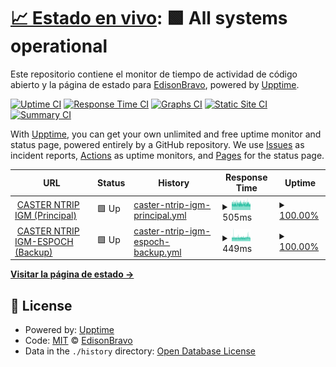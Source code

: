 # [📈 Estado en vivo](https://EdisonBravo.github.io/ntrip_track): <!--live status--> **🟩 All systems operational**

Este repositorio contiene el monitor de tiempo de actividad de código abierto y la página de estado para [EdisonBravo](https://EdisonBravo.github.io/ntrip_track), powered by [Upptime](https://github.com/upptime/upptime).

[![Uptime CI](https://github.com/EdisonBravo/ntrip_track/workflows/Uptime%20CI/badge.svg)](https://github.com/EdisonBravo/ntrip_track/actions?query=workflow%3A%22Uptime+CI%22)
[![Response Time CI](https://github.com/EdisonBravo/ntrip_track/workflows/Response%20Time%20CI/badge.svg)](https://github.com/EdisonBravo/ntrip_track/actions?query=workflow%3A%22Response+Time+CI%22)
[![Graphs CI](https://github.com/EdisonBravo/ntrip_track/workflows/Graphs%20CI/badge.svg)](https://github.com/EdisonBravo/ntrip_track/actions?query=workflow%3A%22Graphs+CI%22)
[![Static Site CI](https://github.com/EdisonBravo/ntrip_track/workflows/Static%20Site%20CI/badge.svg)](https://github.com/EdisonBravo/ntrip_track/actions?query=workflow%3A%22Static+Site+CI%22)
[![Summary CI](https://github.com/EdisonBravo/ntrip_track/workflows/Summary%20CI/badge.svg)](https://github.com/EdisonBravo/ntrip_track/actions?query=workflow%3A%22Summary+CI%22)

With [Upptime](https://upptime.js.org), you can get your own unlimited and free uptime monitor and status page, powered entirely by a GitHub repository. We use [Issues](https://github.com/EdisonBravo/ntrip_track/issues) as incident reports, [Actions](https://github.com/EdisonBravo/ntrip_track/actions) as uptime monitors, and [Pages](https://EdisonBravo.github.io/ntrip_track) for the status page.

<!--start: status pages-->
<!-- This summary is generated by Upptime (https://github.com/upptime/upptime) -->
<!-- Do not edit this manually, your changes will be overwritten -->
<!-- prettier-ignore -->
| URL | Status | History | Response Time | Uptime |
| --- | ------ | ------- | ------------- | ------ |
| <img alt="" src="https://favicons.githubusercontent.com/regme-ip.igm.gob.ec" height="13"> [CASTER NTRIP IGM (Principal)](http://regme-ip.igm.gob.ec:2101) | 🟩 Up | [caster-ntrip-igm-principal.yml](https://github.com/EdisonBravo/ntrip_track/commits/HEAD/history/caster-ntrip-igm-principal.yml) | <details><summary><img alt="Response time graph" src="./graphs/caster-ntrip-igm-principal/response-time-week.png" height="20"> 505ms</summary><br><a href="https://EdisonBravo.github.io/ntrip_track/history/caster-ntrip-igm-principal"><img alt="Response time 512" src="https://img.shields.io/endpoint?url=https%3A%2F%2Fraw.githubusercontent.com%2FEdisonBravo%2Fntrip_track%2FHEAD%2Fapi%2Fcaster-ntrip-igm-principal%2Fresponse-time.json"></a><br><a href="https://EdisonBravo.github.io/ntrip_track/history/caster-ntrip-igm-principal"><img alt="24-hour response time 474" src="https://img.shields.io/endpoint?url=https%3A%2F%2Fraw.githubusercontent.com%2FEdisonBravo%2Fntrip_track%2FHEAD%2Fapi%2Fcaster-ntrip-igm-principal%2Fresponse-time-day.json"></a><br><a href="https://EdisonBravo.github.io/ntrip_track/history/caster-ntrip-igm-principal"><img alt="7-day response time 505" src="https://img.shields.io/endpoint?url=https%3A%2F%2Fraw.githubusercontent.com%2FEdisonBravo%2Fntrip_track%2FHEAD%2Fapi%2Fcaster-ntrip-igm-principal%2Fresponse-time-week.json"></a><br><a href="https://EdisonBravo.github.io/ntrip_track/history/caster-ntrip-igm-principal"><img alt="30-day response time 511" src="https://img.shields.io/endpoint?url=https%3A%2F%2Fraw.githubusercontent.com%2FEdisonBravo%2Fntrip_track%2FHEAD%2Fapi%2Fcaster-ntrip-igm-principal%2Fresponse-time-month.json"></a><br><a href="https://EdisonBravo.github.io/ntrip_track/history/caster-ntrip-igm-principal"><img alt="1-year response time 512" src="https://img.shields.io/endpoint?url=https%3A%2F%2Fraw.githubusercontent.com%2FEdisonBravo%2Fntrip_track%2FHEAD%2Fapi%2Fcaster-ntrip-igm-principal%2Fresponse-time-year.json"></a></details> | <details><summary><a href="https://EdisonBravo.github.io/ntrip_track/history/caster-ntrip-igm-principal">100.00%</a></summary><a href="https://EdisonBravo.github.io/ntrip_track/history/caster-ntrip-igm-principal"><img alt="All-time uptime 100.00%" src="https://img.shields.io/endpoint?url=https%3A%2F%2Fraw.githubusercontent.com%2FEdisonBravo%2Fntrip_track%2FHEAD%2Fapi%2Fcaster-ntrip-igm-principal%2Fuptime.json"></a><br><a href="https://EdisonBravo.github.io/ntrip_track/history/caster-ntrip-igm-principal"><img alt="24-hour uptime 100.00%" src="https://img.shields.io/endpoint?url=https%3A%2F%2Fraw.githubusercontent.com%2FEdisonBravo%2Fntrip_track%2FHEAD%2Fapi%2Fcaster-ntrip-igm-principal%2Fuptime-day.json"></a><br><a href="https://EdisonBravo.github.io/ntrip_track/history/caster-ntrip-igm-principal"><img alt="7-day uptime 100.00%" src="https://img.shields.io/endpoint?url=https%3A%2F%2Fraw.githubusercontent.com%2FEdisonBravo%2Fntrip_track%2FHEAD%2Fapi%2Fcaster-ntrip-igm-principal%2Fuptime-week.json"></a><br><a href="https://EdisonBravo.github.io/ntrip_track/history/caster-ntrip-igm-principal"><img alt="30-day uptime 100.00%" src="https://img.shields.io/endpoint?url=https%3A%2F%2Fraw.githubusercontent.com%2FEdisonBravo%2Fntrip_track%2FHEAD%2Fapi%2Fcaster-ntrip-igm-principal%2Fuptime-month.json"></a><br><a href="https://EdisonBravo.github.io/ntrip_track/history/caster-ntrip-igm-principal"><img alt="1-year uptime 100.00%" src="https://img.shields.io/endpoint?url=https%3A%2F%2Fraw.githubusercontent.com%2FEdisonBravo%2Fntrip_track%2FHEAD%2Fapi%2Fcaster-ntrip-igm-principal%2Fuptime-year.json"></a></details>
| <img alt="" src="https://favicons.githubusercontent.com/regme-ip.espoch.edu.ec" height="13"> [CASTER NTRIP IGM-ESPOCH (Backup)](http://regme-ip.espoch.edu.ec:2101) | 🟩 Up | [caster-ntrip-igm-espoch-backup.yml](https://github.com/EdisonBravo/ntrip_track/commits/HEAD/history/caster-ntrip-igm-espoch-backup.yml) | <details><summary><img alt="Response time graph" src="./graphs/caster-ntrip-igm-espoch-backup/response-time-week.png" height="20"> 449ms</summary><br><a href="https://EdisonBravo.github.io/ntrip_track/history/caster-ntrip-igm-espoch-backup"><img alt="Response time 449" src="https://img.shields.io/endpoint?url=https%3A%2F%2Fraw.githubusercontent.com%2FEdisonBravo%2Fntrip_track%2FHEAD%2Fapi%2Fcaster-ntrip-igm-espoch-backup%2Fresponse-time.json"></a><br><a href="https://EdisonBravo.github.io/ntrip_track/history/caster-ntrip-igm-espoch-backup"><img alt="24-hour response time 435" src="https://img.shields.io/endpoint?url=https%3A%2F%2Fraw.githubusercontent.com%2FEdisonBravo%2Fntrip_track%2FHEAD%2Fapi%2Fcaster-ntrip-igm-espoch-backup%2Fresponse-time-day.json"></a><br><a href="https://EdisonBravo.github.io/ntrip_track/history/caster-ntrip-igm-espoch-backup"><img alt="7-day response time 449" src="https://img.shields.io/endpoint?url=https%3A%2F%2Fraw.githubusercontent.com%2FEdisonBravo%2Fntrip_track%2FHEAD%2Fapi%2Fcaster-ntrip-igm-espoch-backup%2Fresponse-time-week.json"></a><br><a href="https://EdisonBravo.github.io/ntrip_track/history/caster-ntrip-igm-espoch-backup"><img alt="30-day response time 445" src="https://img.shields.io/endpoint?url=https%3A%2F%2Fraw.githubusercontent.com%2FEdisonBravo%2Fntrip_track%2FHEAD%2Fapi%2Fcaster-ntrip-igm-espoch-backup%2Fresponse-time-month.json"></a><br><a href="https://EdisonBravo.github.io/ntrip_track/history/caster-ntrip-igm-espoch-backup"><img alt="1-year response time 449" src="https://img.shields.io/endpoint?url=https%3A%2F%2Fraw.githubusercontent.com%2FEdisonBravo%2Fntrip_track%2FHEAD%2Fapi%2Fcaster-ntrip-igm-espoch-backup%2Fresponse-time-year.json"></a></details> | <details><summary><a href="https://EdisonBravo.github.io/ntrip_track/history/caster-ntrip-igm-espoch-backup">100.00%</a></summary><a href="https://EdisonBravo.github.io/ntrip_track/history/caster-ntrip-igm-espoch-backup"><img alt="All-time uptime 93.05%" src="https://img.shields.io/endpoint?url=https%3A%2F%2Fraw.githubusercontent.com%2FEdisonBravo%2Fntrip_track%2FHEAD%2Fapi%2Fcaster-ntrip-igm-espoch-backup%2Fuptime.json"></a><br><a href="https://EdisonBravo.github.io/ntrip_track/history/caster-ntrip-igm-espoch-backup"><img alt="24-hour uptime 100.00%" src="https://img.shields.io/endpoint?url=https%3A%2F%2Fraw.githubusercontent.com%2FEdisonBravo%2Fntrip_track%2FHEAD%2Fapi%2Fcaster-ntrip-igm-espoch-backup%2Fuptime-day.json"></a><br><a href="https://EdisonBravo.github.io/ntrip_track/history/caster-ntrip-igm-espoch-backup"><img alt="7-day uptime 100.00%" src="https://img.shields.io/endpoint?url=https%3A%2F%2Fraw.githubusercontent.com%2FEdisonBravo%2Fntrip_track%2FHEAD%2Fapi%2Fcaster-ntrip-igm-espoch-backup%2Fuptime-week.json"></a><br><a href="https://EdisonBravo.github.io/ntrip_track/history/caster-ntrip-igm-espoch-backup"><img alt="30-day uptime 96.48%" src="https://img.shields.io/endpoint?url=https%3A%2F%2Fraw.githubusercontent.com%2FEdisonBravo%2Fntrip_track%2FHEAD%2Fapi%2Fcaster-ntrip-igm-espoch-backup%2Fuptime-month.json"></a><br><a href="https://EdisonBravo.github.io/ntrip_track/history/caster-ntrip-igm-espoch-backup"><img alt="1-year uptime 93.05%" src="https://img.shields.io/endpoint?url=https%3A%2F%2Fraw.githubusercontent.com%2FEdisonBravo%2Fntrip_track%2FHEAD%2Fapi%2Fcaster-ntrip-igm-espoch-backup%2Fuptime-year.json"></a></details>

<!--end: status pages-->

[**Visitar la página de estado →**](https://EdisonBravo.github.io/ntrip_track)

## 📄 License

- Powered by: [Upptime](https://github.com/upptime/upptime)
- Code: [MIT](./LICENSE) © [EdisonBravo](https://EdisonBravo.github.io/ntrip_track)
- Data in the `./history` directory: [Open Database License](https://opendatacommons.org/licenses/odbl/1-0/)
